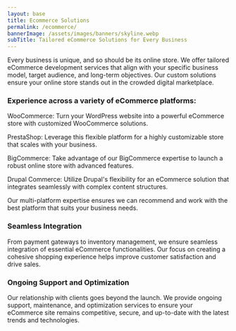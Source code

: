 ```yaml
---
layout: base
title: Ecommerce Solutions
permalink: /ecommerce/
bannerImage: /assets/images/banners/skyline.webp
subTitle: Tailored eCommerce Solutions for Every Business
---
```


Every business is unique, and so should be its online store. We offer tailored eCommerce development services that align with your specific business model, target audience, and long-term objectives. Our custom solutions ensure your online store stands out in the crowded digital marketplace.

### Experience across a variety of eCommerce platforms:

WooCommerce: Turn your WordPress website into a powerful eCommerce store with customized WooCommerce solutions.

PrestaShop: Leverage this flexible platform for a highly customizable store that scales with your business.

BigCommerce: Take advantage of our BigCommerce expertise to launch a robust online store with advanced features.

Drupal Commerce: Utilize Drupal's flexibility for an eCommerce solution that integrates seamlessly with complex content structures.

Our multi-platform expertise ensures we can recommend and work with the best platform that suits your business needs.

### Seamless Integration

From payment gateways to inventory management, we ensure seamless integration of essential eCommerce functionalities. Our focus on creating a cohesive shopping experience helps improve customer satisfaction and drive sales.

### Ongoing Support and Optimization

Our relationship with clients goes beyond the launch. We provide ongoing support, maintenance, and optimization services to ensure your eCommerce site remains competitive, secure, and up-to-date with the latest trends and technologies.
